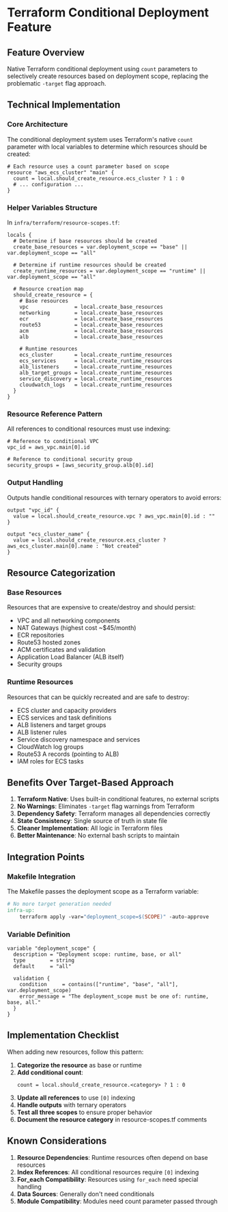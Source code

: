 <!--
Purpose: Feature documentation for Terraform conditional deployment system
Scope: Technical implementation details and architecture patterns for deployment scopes
Overview: Documents the native Terraform conditional deployment system that replaces target-based
    deployment with count parameters. Covers implementation patterns, resource categorization, and
    integration points for managing base vs runtime infrastructure resources efficiently.
Dependencies: Requires Terraform 1.0+, understanding of count parameters and local variables
Exports: Technical patterns and implementation guidelines for conditional resource creation
Interfaces: Used by infrastructure developers implementing new Terraform resources
Implementation: Production-ready conditional deployment using deployment_scope variable
-->

# Terraform Conditional Deployment Feature

## Feature Overview
Native Terraform conditional deployment using `count` parameters to selectively create resources based on deployment scope, replacing the problematic `-target` flag approach.

## Technical Implementation

### Core Architecture

The conditional deployment system uses Terraform's native `count` parameter with local variables to determine which resources should be created:

```hcl
# Each resource uses a count parameter based on scope
resource "aws_ecs_cluster" "main" {
  count = local.should_create_resource.ecs_cluster ? 1 : 0
  # ... configuration ...
}
```

### Helper Variables Structure

In `infra/terraform/resource-scopes.tf`:

```hcl
locals {
  # Determine if base resources should be created
  create_base_resources = var.deployment_scope == "base" || var.deployment_scope == "all"

  # Determine if runtime resources should be created
  create_runtime_resources = var.deployment_scope == "runtime" || var.deployment_scope == "all"

  # Resource creation map
  should_create_resource = {
    # Base resources
    vpc               = local.create_base_resources
    networking        = local.create_base_resources
    ecr               = local.create_base_resources
    route53           = local.create_base_resources
    acm               = local.create_base_resources
    alb               = local.create_base_resources

    # Runtime resources
    ecs_cluster       = local.create_runtime_resources
    ecs_services      = local.create_runtime_resources
    alb_listeners     = local.create_runtime_resources
    alb_target_groups = local.create_runtime_resources
    service_discovery = local.create_runtime_resources
    cloudwatch_logs   = local.create_runtime_resources
  }
}
```

### Resource Reference Pattern

All references to conditional resources must use indexing:

```hcl
# Reference to conditional VPC
vpc_id = aws_vpc.main[0].id

# Reference to conditional security group
security_groups = [aws_security_group.alb[0].id]
```

### Output Handling

Outputs handle conditional resources with ternary operators to avoid errors:

```hcl
output "vpc_id" {
  value = local.should_create_resource.vpc ? aws_vpc.main[0].id : ""
}

output "ecs_cluster_name" {
  value = local.should_create_resource.ecs_cluster ? aws_ecs_cluster.main[0].name : "Not created"
}
```

## Resource Categorization

### Base Resources
Resources that are expensive to create/destroy and should persist:
- VPC and all networking components
- NAT Gateways (highest cost ~$45/month)
- ECR repositories
- Route53 hosted zones
- ACM certificates and validation
- Application Load Balancer (ALB itself)
- Security groups

### Runtime Resources
Resources that can be quickly recreated and are safe to destroy:
- ECS cluster and capacity providers
- ECS services and task definitions
- ALB listeners and target groups
- ALB listener rules
- Service discovery namespace and services
- CloudWatch log groups
- Route53 A records (pointing to ALB)
- IAM roles for ECS tasks

## Benefits Over Target-Based Approach

1. **Terraform Native**: Uses built-in conditional features, no external scripts
2. **No Warnings**: Eliminates `-target` flag warnings from Terraform
3. **Dependency Safety**: Terraform manages all dependencies correctly
4. **State Consistency**: Single source of truth in state file
5. **Cleaner Implementation**: All logic in Terraform files
6. **Better Maintenance**: No external bash scripts to maintain

## Integration Points

### Makefile Integration
The Makefile passes the deployment scope as a Terraform variable:
```makefile
# No more target generation needed
infra-up:
	terraform apply -var="deployment_scope=$(SCOPE)" -auto-approve
```

### Variable Definition
```hcl
variable "deployment_scope" {
  description = "Deployment scope: runtime, base, or all"
  type        = string
  default     = "all"

  validation {
    condition     = contains(["runtime", "base", "all"], var.deployment_scope)
    error_message = "The deployment_scope must be one of: runtime, base, all."
  }
}
```

## Implementation Checklist

When adding new resources, follow this pattern:

1. **Categorize the resource** as base or runtime
2. **Add conditional count**:
   ```hcl
   count = local.should_create_resource.<category> ? 1 : 0
   ```
3. **Update all references** to use `[0]` indexing
4. **Handle outputs** with ternary operators
5. **Test all three scopes** to ensure proper behavior
6. **Document the resource category** in resource-scopes.tf comments

## Known Considerations

1. **Resource Dependencies**: Runtime resources often depend on base resources
2. **Index References**: All conditional resources require `[0]` indexing
3. **For_each Compatibility**: Resources using `for_each` need special handling
4. **Data Sources**: Generally don't need conditionals
5. **Module Compatibility**: Modules need count parameter passed through
